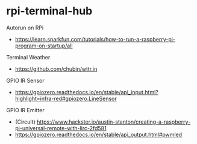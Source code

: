 # rpi-terminal-hub

Autorun on RPi
* https://learn.sparkfun.com/tutorials/how-to-run-a-raspberry-pi-program-on-startup/all

Terminal Weather
* https://github.com/chubin/wttr.in

GPIO IR Sensor
* https://gpiozero.readthedocs.io/en/stable/api_input.html?highlight=infra-red#gpiozero.LineSensor

GPIO IR Emitter
* (Circult) https://www.hackster.io/austin-stanton/creating-a-raspberry-pi-universal-remote-with-lirc-2fd581
* https://gpiozero.readthedocs.io/en/stable/api_output.html#pwmled
